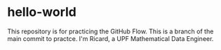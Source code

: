 # hello-world
This repository is for practicing the GitHub Flow.
This is a branch of the main commit to practce.
I'm Ricard, a UPF Mathematical Data Engineer.
